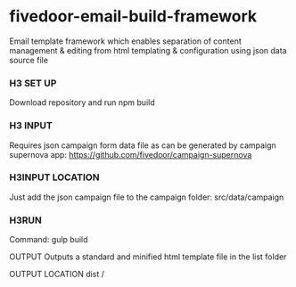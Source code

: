 # fivedoor-email-build-framework

Email template framework which enables separation of content management & editing from html templating & configuration using json data source file

### H3 SET UP
Download repository and run npm build 

### H3 INPUT
Requires json campaign form data file as can be generated by campaign supernova app:
https://github.com/fivedoor/campaign-supernova

### H3INPUT LOCATION
Just add the json campaign file to the campaign folder: 
src/data/campaign 

### H3RUN
Command: gulp build


OUTPUT
Outputs a standard and minified html template file in the list folder

OUTPUT LOCATION
dist /
